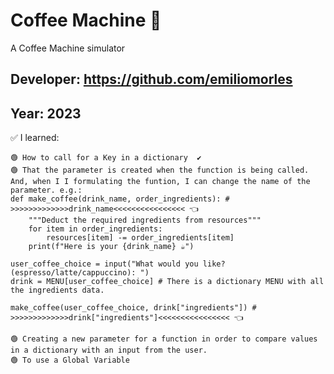 # Coffee Machine 👀

A Coffee Machine simulator

## Developer: https://github.com/emiliomorles

## Year: 2023

✅ I learned:

    🟢 How to call for a Key in a dictionary  ✔️
    🟢 That the parameter is created when the function is being called. And, when I I formulating the funtion, I can change the name of the parameter. e.g.:
    def make_coffee(drink_name, order_ingredients): # >>>>>>>>>>>>>drink_name<<<<<<<<<<<<<<<< 👈
        """Deduct the required ingredients from resources"""
        for item in order_ingredients:
            resources[item] -= order_ingredients[item]
        print(f"Here is your {drink_name} ☕")

    user_coffee_choice = input("What would you like? (espresso/latte/cappuccino): ")        
    drink = MENU[user_coffee_choice] # There is a dictionary MENU with all the ingredients data.
    
    make_coffee(user_coffee_choice, drink["ingredients"]) # >>>>>>>>>>>>>drink["ingredients"]<<<<<<<<<<<<<<<< 👈

    🟢 Creating a new parameter for a function in order to compare values in a dictionary with an input from the user.
    🟢 To use a Global Variable





